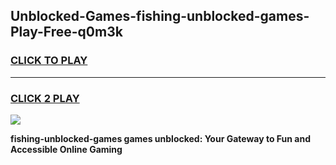
## Unblocked-Games-fishing-unblocked-games-Play-Free-q0m3k
<h3>
<a href="https://premium76.site?title=fishing-unblocked-games&ref=23A">CLICK TO PLAY</a></h3>
<hr>

<h3>
<a href="https://premium76.site?title=fishing-unblocked-games&ref=23A">CLICK 2 PLAY</a>
  
</h3>

<a href="https://premium76.site?title=fishing-unblocked-games&ref=23A"><img src="https://clearcache.store/games.png"></a>


**fishing-unblocked-games games unblocked: Your Gateway to Fun and Accessible Online Gaming**
